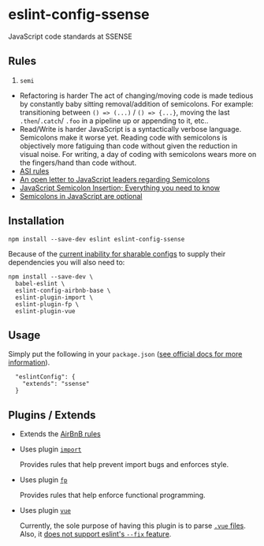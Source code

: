 # eslint-config-ssense

JavaScript code standards at SSENSE

## Rules

1. `semi`

  * Refactoring is harder
    The act of changing/moving code  is made tedious by constantly baby sitting removal/addition of semicolons. For example: transitioning between `() => (...)` / `() => {...}`, moving the last `.then`/`.catch`/ `.foo` in a pipeline up or appending to it, etc..
  * Read/Write is harder
    JavaScript is a syntactically verbose language. Semicolons make it worse yet. Reading code with semicolons is objectively more fatiguing than code without given the reduction in visual noise. For writing, a day of coding with semicolons wears more on the fingers/hand than code without.
  * [ASI rules](http://stackoverflow.com/questions/2846283/what-are-the-rules-for-javascripts-automatic-semicolon-insertion-asi)
  * [An open letter to JavaScript leaders regarding Semicolons](http://blog.izs.me/post/2353458699/an-open-letter-to-javascript-leaders-regarding)
  * [JavaScript Semicolon Insertion; Everything you need to know](http://inimino.org/~inimino/blog/javascript_semicolons)
  * [Semicolons in JavaScript are optional](http://mislav.net/2010/05/semicolons/)



## Installation
```
npm install --save-dev eslint eslint-config-ssense
```

Because of the [current inability for sharable configs](https://github.com/eslint/eslint/issues/3458) to supply their dependencies you will also need to:

```
npm install --save-dev \
  babel-eslint \
  eslint-config-airbnb-base \
  eslint-plugin-import \
  eslint-plugin-fp \
  eslint-plugin-vue
```


## Usage

Simply put the following in your `package.json` ([see official docs for more information](http://eslint.org/docs/user-guide/configuring#extending-configuration-files)).

```
  "eslintConfig": {
    "extends": "ssense"
  }
```


## Plugins / Extends

* Extends the [AirBnB rules](https://github.com/airbnb/javascript)

* Uses plugin [`import`](https://github.com/benmosher/eslint-plugin-import)

  Provides rules that help prevent import bugs and enforces style.

* Uses plugin [`fp`](https://github.com/jfmengels/eslint-plugin-fp)

  Provides rules that help enforce functional programming.

* Uses plugin [`vue`](https://github.com/vuejs/eslint-plugin-vue)

  Currently, the sole purpose of having this plugin is to parse [`.vue` files](https://vuejs.org/v2/guide/single-file-components.html). Also, it [does not support eslint's `--fix` feature](https://github.com/vuejs/eslint-plugin-vue/issues/1).
